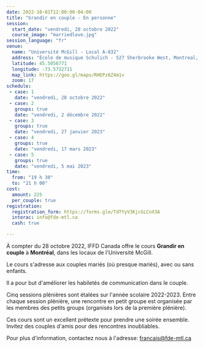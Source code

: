 ```yaml
---
date: 2022-10-01T12:00:00-04:00
title: "Grandir en couple - En personne"
session:
  start_date: "vendredi, 28 octobre 2022"
  course_image: "marriedlove.jpg"
session_language: "fr"
venue:
  name: "Université McGill - Local A-832"
  address: "École de musique Schulich - 527 Sherbrooke West, Montreal, Quebec, H3A 1E3"
  latitude: 45.5056771
  longitude: -73.5732711
  map_link: https://goo.gl/maps/RHEPz6Z4m1v
  zoom: 17
schedule:
 - case: 1
   date: "vendredi, 28 octobre 2022"
 - case: 2
   groups: true
   date: "vendredi, 2 décembre 2022"
 - case: 3
   groups: true
   date: "vendredi, 27 janvier 2023"
 - case: 4
   groups: true
   date: "vendredi, 17 mars 2023"
 - case: 5
   groups: true
   date: "vendredi, 5 mai 2023"
time:
  from: "19 h 30"
  to: "21 h 00"
cost:
  amount: 225
  per_couple: true
registration:
  registration_form: https://forms.gle/TdTYyV3KjcGLCnX3A
  interac: info@fde-mtl.ca
  cash: true

---
```


À compter du 28 octobre 2022, IFFD Canada offre le cours **Grandir en
couple** à **Montréal**, dans les locaux de l'Université McGill.

Le cours s'adresse aux couples mariés (où presque mariés), avec ou sans enfants.

Il a pour but d'améliorer les habiletés de communication dans le couple.

Cinq sessions plénières sont étalées sur l'année scolaire 2022-2023.
Entre chaque session plénière, une rencontre en petit groupe est organisée par les membres des petits groups (organisés lors de la première plénière).

Ces cours sont un excellent prétexte pour prendre une soirée ensemble. Invitez des couples d'amis pour des rencontres inoubliables.

Pour plus d'information, contactez nous à l'adresse: <a href="mailto:francais@fde-mtl.ca">francais@fde-mtl.ca</a>
